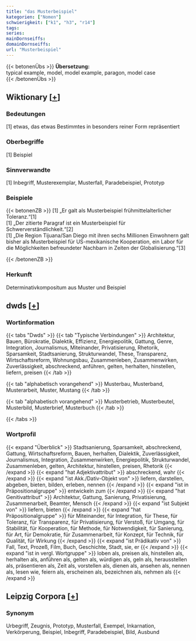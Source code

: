 ```yaml
---
title: "das Musterbeispiel"
kategorien: ["Nomen"]
schwierigkeit: ["k1", "h3", "r14"]
tags:
series:
mainDornseiffs:
domainDornseiffs:
url: "Musterbeispiel"
---
```


{{< betonenÜbs >}}
**Übersetzung:**  
typical example, model, model example, paragon, model  case  
{{< /betonenÜbs >}}

## Wiktionary [[+](https://de.wiktionary.org/wiki/Musterbeispiel)]

### Bedeutungen
[1] etwas, das etwas Bestimmtes in besonders reiner Form repräsentiert  

### Oberbegriffe
[1] Beispiel  

### Sinnverwandte
[1] Inbegriff, Musterexemplar, Musterfall, Paradebeispiel, Prototyp  

### Beispiele
{{< betonenZB >}}
[1] „Er galt als Musterbeispiel frühmittelalterlicher Toleranz.“[1]  
[1] „Der zitierte Paragraf ist ein Musterbeispiel für Schwerverständlichkeit.“[2]  
[1] „Die Region Tijuana/San Diego mit ihren sechs Millionen Einwohnern galt bisher als Musterbeispiel für US-mexikanische Kooperation, ein Labor für die Möglichkeiten befreundeter Nachbarn in Zeiten der Globalisierung.“[3]  

{{< /betonenZB >}}
### Herkunft
Determinativkompositum aus Muster und Beispiel  



## dwds [[+](https://www.dwds.de/wb/Musterbeispiel)]

### Wortinformation
{{< tabs "Dwds" >}}
{{< tab "Typische Verbindungen" >}}
Architektur, Bauen, Bürokratie, Dialektik, Effizienz, Energiepolitik, Gattung, Genre, Integration, Journalismus, Miteinander, Privatisierung, Rhetorik, Sparsamkeit, Stadtsanierung, Strukturwandel, These, Transparenz, Wirtschaftsreform, Wohnungsbau, Zusammenleben, Zusammenwirken, Zuverlässigkeit, abschreckend, anführen, gelten, herhalten, hinstellen, liefern, preisen
{{< /tab >}}

{{< tab "alphabetisch vorangehend" >}}
Musterbau, Musterband, Musterarbeit, Muster, Mustang
{{< /tab >}}

{{< tab "alphabetisch vorangehend" >}}
Musterbetrieb, Musterbeutel, Musterbild, Musterbrief, Musterbuch
{{< /tab >}}

{{< /tabs >}}

### Wortprofil
{{< expand "Überblick" >}} Stadtsanierung, Sparsamkeit, abschreckend, Gattung, Wirtschaftsreform, Bauen, herhalten, Dialektik, Zuverlässigkeit, Journalismus, Integration, Zusammenwirken, Energiepolitik, Strukturwandel, Zusammenleben, gelten, Architektur, hinstellen, preisen, Rhetorik {{< /expand >}}
{{< expand "hat Adjektivattribut" >}} abschreckend, wahr {{< /expand >}}
{{< expand "ist Akk./Dativ-Objekt von" >}} liefern, darstellen, abgeben, bieten, bilden, erleben, nennen {{< /expand >}}
{{< expand "ist in Präpositionalgruppe" >}} entwickeln zum {{< /expand >}}
{{< expand "hat Genitivattribut" >}} Architektur, Gattung, Sanierung, Privatisierung, Zusammenarbeit, Beamter, Mensch {{< /expand >}}
{{< expand "ist Subjekt von" >}} liefern, bieten {{< /expand >}}
{{< expand "hat Präpositionalgruppe" >}} für Miteinander, für Integration, für These, für Toleranz, für Transparenz, für Privatisierung, für Verstoß, für Umgang, für Stabilität, für Kooperation, für Methode, für Notwendigkeit, für Sanierung, für Art, für Demokratie, für Zusammenarbeit, für Konzept, für Technik, für Qualität, für Wirkung {{< /expand >}}
{{< expand "ist Prädikativ von" >}} Fall, Text, Prozeß, Film, Buch, Geschichte, Stadt, sie, er {{< /expand >}}
{{< expand "ist in vergl. Wortgruppe" >}} loben als, preisen als, hinstellen als, herhalten als, anführen als, gelten als, würdigen als, geln als, herausstellen als, präsentieren als, Zeit als, vorstellen als, dienen als, ansehen als, nennen als, lesen wie, feiern als, erscheinen als, bezeichnen als, nehmen als {{< /expand >}}

## Leipzig Corpora [[+](https://corpora.uni-leipzig.de/en/res?word=Musterbeispiel&corpusId=deu_newscrawl-public_2018)]


### Synonym
Urbegriff, Zeugnis, Prototyp, Musterfall, Exempel, Inkarnation, Verkörperung, Beispiel, Inbegriff, Paradebeispiel, Bild, Ausbund

